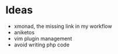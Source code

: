 # Ideas
* xmonad, the missing link in my workflow
* aniketos
* vim plugin management
* avoid writing php code